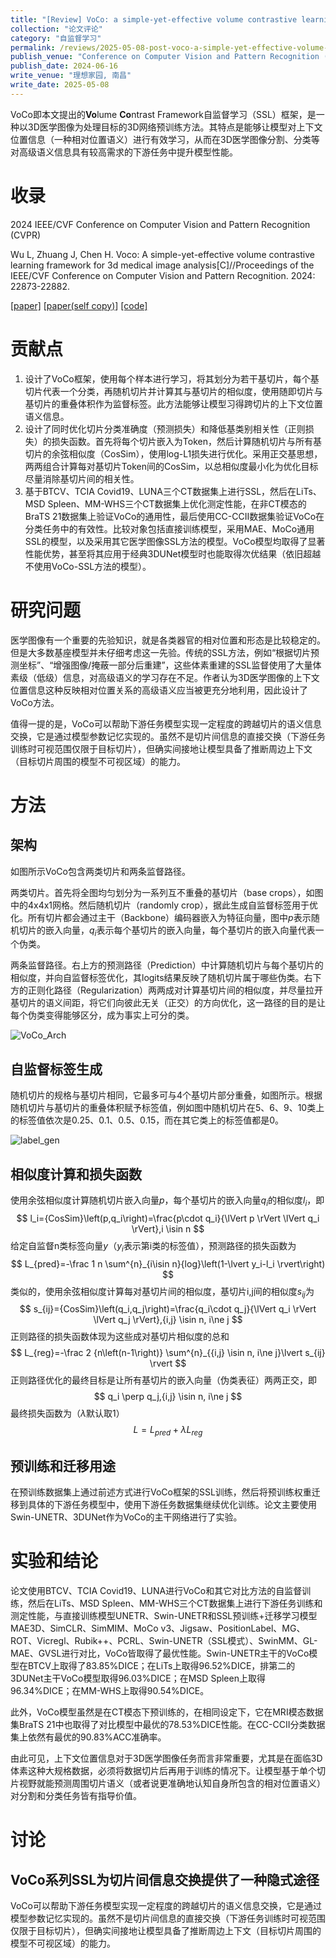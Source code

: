 ```yaml
---
title: "[Review] VoCo: a simple-yet-effective volume contrastive learning framework for 3D medical image analysis"
collection: "论文评论"
category: "自监督学习"
permalink: /reviews/2025-05-08-post-voco-a-simple-yet-effective-volume-contrastive-learning-framework-for-3d-medical-image-analysis
publish_venue: "Conference on Computer Vision and Pattern Recognition (CVPR), Seattle, Washington, USA"
publish_date: 2024-06-16
write_venue: "理想家园, 南昌"
write_date: 2025-05-08
---
```


VoCo即本文提出的**Vo**lume **Co**ntrast Framework自监督学习（SSL）框架，是一种以3D医学图像为处理目标的3D网络预训练方法。其特点是能够让模型对上下文位置信息（一种相对位置语义）进行有效学习，从而在3D医学图像分割、分类等对高级语义信息具有较高需求的下游任务中提升模型性能。

# 收录

2024 IEEE/CVF Conference on Computer Vision and Pattern Recognition (CVPR)

Wu L, Zhuang J, Chen H. Voco: A simple-yet-effective volume contrastive learning framework for 3d medical image analysis[C]//Proceedings of the IEEE/CVF Conference on Computer Vision and Pattern Recognition. 2024: 22873-22882.

[[paper]](https://doi.org/10.1109/CVPR52733.2024.02158) [[paper(self copy)](/files/reviews/VoCo_MedSSL/Voco%20a%20simple%20yet%20effective%20volume%20contrastive%20learning%20framework%20for%203d%20medical%20image%20analysis.pdf)] [[code]](https://github.com/Luffy03/VoCo)

# 贡献点

1. 设计了VoCo框架，使用每个样本进行学习，将其划分为若干基切片，每个基切片代表一个分类，再随机切片并计算其与基切片的相似度，使用随即切片与基切片的重叠体积作为监督标签。此方法能够让模型习得跨切片的上下文位置语义信息。
2. 设计了同时优化切片分类准确度（预测损失）和降低基类别相关性（正则损失）的损失函数。首先将每个切片嵌入为Token，然后计算随机切片与所有基切片的余弦相似度（CosSim），使用log-L1损失进行优化。采用正交基思想，两两组合计算每对基切片Token间的CosSim，以总相似度最小化为优化目标尽量消除基切片间的相关性。
3. 基于BTCV、TCIA Covid19、LUNA三个CT数据集上进行SSL，然后在LiTs、MSD Spleen、MM-WHS三个CT数据集上优化测定性能，在非CT模态的BraTS 21数据集上验证VoCo的通用性，最后使用CC-CCII数据集验证VoCo在分类任务中的有效性。比较对象包括直接训练模型，采用MAE、MoCo通用SSL的模型，以及采用其它医学图像SSL方法的模型。VoCo模型均取得了显著性能优势，甚至将其应用于经典3DUNet模型时也能取得次优结果（依旧超越不使用VoCo-SSL方法的模型）。

# 研究问题

医学图像有一个重要的先验知识，就是各类器官的相对位置和形态是比较稳定的。但是大多数基座模型并未仔细考虑这一先验。传统的SSL方法，例如“根据切片预测坐标”、“增强图像/掩蔽一部分后重建”，这些体素重建的SSL监督使用了大量体素级（低级）信息，对高级语义的学习存在不足。作者认为3D医学图像的上下文位置信息这种反映相对位置关系的高级语义应当被更充分地利用，因此设计了VoCo方法。

值得一提的是，VoCo可以帮助下游任务模型实现一定程度的跨越切片的语义信息交换，它是通过模型参数记忆实现的。虽然不是切片间信息的直接交换（下游任务训练时可视范围仅限于目标切片），但确实间接地让模型具备了推断周边上下文（目标切片周围的模型不可视区域）的能力。

# 方法

## 架构

如图所示VoCo包含两类切片和两条监督路径。

两类切片。首先将全图均匀划分为一系列互不重叠的基切片（base crops），如图中的4x4x1网格。然后随机切片（randomly crop），据此生成自监督标签用于优化。所有切片都会通过主干（Backbone）编码器嵌入为特征向量，图中$p$表示随机切片的嵌入向量，$q_i$表示每个基切片的嵌入向量，每个基切片的嵌入向量代表一个伪类。

两条监督路径。右上方的预测路径（Prediction）中计算随机切片与每个基切片的相似度，并向自监督标签优化，其logits结果反映了随机切片属于哪些伪类。右下方的正则化路径（Regularization）两两成对计算基切片间的相似度，并尽量拉开基切片的语义间距，将它们向彼此无关（正交）的方向优化，这一路径的目的是让每个伪类变得能够区分，成为事实上可分的类。

![VoCo_Arch](/images/reviews/VoCo%20a%20simple%20yet%20effective%20volume%20contrastive%20learning%20framework%20for%203d%20medical%20image%20analysis/VoCo_arch.png)

## 自监督标签生成

随机切片的规格与基切片相同，它最多可与4个基切片部分重叠，如图所示。根据随机切片与基切片的重叠体积赋予标签值，例如图中随机切片在5、6、9、10类上的标签值依次是0.25、0.1、0.5、0.15，而在其它类上的标签值都是0。

![label_gen](/images/reviews/VoCo%20a%20simple%20yet%20effective%20volume%20contrastive%20learning%20framework%20for%203d%20medical%20image%20analysis/label_gen.png)

## 相似度计算和损失函数

使用余弦相似度计算随机切片嵌入向量$p$，每个基切片的嵌入向量$q_i$的相似度$l_i$，即
$$
l_i={CosSim}\left(p,q_i\right)=\frac{p\cdot q_i}{\lVert p \rVert \lVert q_i \rVert},i \isin n
$$
给定自监督n类标签向量$y$（$y_i$表示第i类的标签值），预测路径的损失函数为
$$
L_{pred}=-\frac 1 n \sum^{n}_{i\isin n}{log}\left(1-\lvert y_i-l_i \rvert\right)
$$
类似的，使用余弦相似度计算每对基切片间的相似度，基切片i,j间的相似度$s_{ij}$为
$$
s_{ij}={CosSim}\left(q_i,q_j\right)=\frac{q_i\cdot q_j}{\lVert q_i \rVert \lVert q_j \rVert},{i,j} \isin n, i\ne j
$$
正则路径的损失函数体现为这些成对基切片相似度的总和
$$
L_{reg}=-\frac 2 {n\left(n-1\right)} \sum^{n}_{{i,j} \isin n, i\ne j}\lvert s_{ij} \rvert
$$
正则路径优化的最终目标是让所有基切片的嵌入向量（伪类表征）两两正交，即
$$
q_i \perp q_j,{i,j} \isin n, i\ne j
$$
最终损失函数为（$\lambda$默认取1）
$$
L=L_{pred}+\lambda L_{reg}
$$

## 预训练和迁移用途

在预训练数据集上通过前述方式进行VoCo框架的SSL训练，然后将预训练权重迁移到具体的下游任务模型中，使用下游任务数据集继续优化训练。论文主要使用Swin-UNETR、3DUNet作为VoCo的主干网络进行了实验。

# 实验和结论

论文使用BTCV、TCIA Covid19、LUNA进行VoCo和其它对比方法的自监督训练，然后在LiTs、MSD Spleen、MM-WHS三个CT数据集上进行下游任务训练和测定性能，与直接训练模型UNETR、Swin-UNETR和SSL预训练+迁移学习模型MAE3D、SimCLR、SimMIM、MoCo v3、Jigsaw、PositionLabel、MG、ROT、Vicregl、Rubik++、PCRL、Swin-UNETR（SSL模式）、SwinMM、GL-MAE、GVSL进行对比，VoCo皆取得了最优性能。Swin-UNETR主干的VoCo模型在BTCV上取得了83.85%DICE；在LiTs上取得96.52%DICE，排第二的3DUNet主干VoCo模型取得96.03%DICE；在MSD Spleen上取得96.34%DICE；在MM-WHS上取得90.54%DICE。

此外，VoCo模型虽然是在CT模态下预训练的，在相同设定下，它在MRI模态数据集BraTS 21中也取得了对比模型中最优的78.53%DICE性能。在CC-CCII分类数据集上依然有最优的90.83%ACC准确率。

由此可见，上下文位置信息对于3D医学图像任务而言非常重要，尤其是在面临3D体素这种大规格数据，必须将数据切片后再用于训练的情况下。让模型基于单个切片视野就能预测周围切片语义（或者说更准确地认知自身所包含的相对位置语义）对分割和分类任务皆有指导价值。

# 讨论

## VoCo系列SSL为切片间信息交换提供了一种隐式途径

VoCo可以帮助下游任务模型实现一定程度的跨越切片的语义信息交换，它是通过模型参数记忆实现的。虽然不是切片间信息的直接交换（下游任务训练时可视范围仅限于目标切片），但确实间接地让模型具备了推断周边上下文（目标切片周围的模型不可视区域）的能力。
